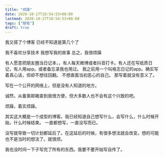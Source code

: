 ```yaml
---
title: "烦躁"
date: 2020-10-27T10:54:53+08:00
lastmod: 2020-10-27T10:54:53+08:00
tags: ["随笔"]
draft: true
---
```


我又搭了个博客
已经不知道是第几个了

我不喜欢分享技术
我想写我的故事
总之，我很烦躁

有人愿意把朋友圈当日记本，，有人每天微博或者抖音打卡。有人还在写纸质日记，有人用app。或者备忘录我也用过。
我之前用一个叫格志日记的app。确实写着真心话，但却不想往回翻。
不想直面当初恶心的自己。
那写着就没有意义了。

写在一个公开的网络上，但是没有人知道的地方。

诚然，从备案邮箱查到我很方便，但大多数人也不会有这个兴致的吧。

烦躁，着实烦躁。

其实这大概是一个成型的博客。我已经知道自己想写什么，会写什么，什么时候开始，什么时候结束。
一直都想写，一直没写而已。

没写就导致一切计划都延后了。在这延后的时候，有很多想法就会改变。想的可能也不是当时的想法了。就很烦。

我也没时间一下子写完了所有的东西。我要不要开始写自传了。